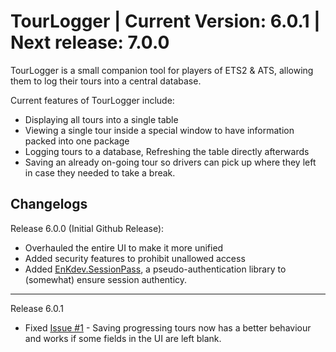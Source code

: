 # TourLogger | Current Version: 6.0.1 | Next release: 7.0.0

TourLogger is a small companion tool for players of ETS2 & ATS, allowing them to log their tours into a central database.

Current features of TourLogger include:

- Displaying all tours into a single table
- Viewing a single tour inside a special window to have information packed into one package
- Logging tours to a database, Refreshing the table directly afterwards
- Saving an already on-going tour so drivers can pick up where they left in case they needed to take a break.

## Changelogs

Release 6.0.0 (Initial Github Release):

- Overhauled the entire UI to make it more unified
- Added security features to prohibit unallowed access
- Added [EnKdev.SessionPass](https://github.com/EnKdev/EnKdev.SessionPass), a pseudo-authentication library to (somewhat) ensure session authenticy.

----

Release 6.0.1

- Fixed [Issue #1](https://github.com/EnKdev/TourLogger/issues/1) - Saving progressing tours now has a better behaviour and works if some fields in the UI are left blank.

